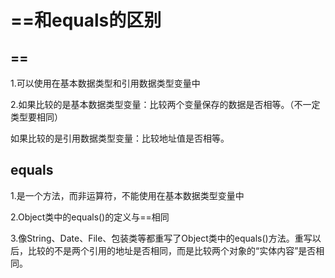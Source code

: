 # ==和equals的区别

## ==

1.可以使用在基本数据类型和引用数据类型变量中

2.如果比较的是基本数据类型变量：比较两个变量保存的数据是否相等。（不一定类型要相同）

   如果比较的是引用数据类型变量：比较地址值是否相等。



## equals

1.是一个方法，而非运算符，不能使用在基本数据类型变量中

2.Object类中的equals()的定义与==相同

3.像String、Date、File、包装类等都重写了Object类中的equals()方法。重写以后，比较的不是两个引用的地址是否相同，而是比较两个对象的“实体内容”是否相同。